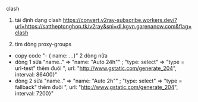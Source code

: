 clash

1. tải định dạng clash
https://convert.v2ray-subscribe.workers.dev/?url=https://sattheptonghop.tk/v2ray&sni=dl.kgvn.garenanow.com&flag=clash

2. tìm dòng proxy-groups
  - copy code "- { name: ...}" 2 dòng nữa
  - dòng 1 sửa "name.." => "name: "Auto 24h"" ; "type: select" => "type = url-test" thêm đuôi ", url: "http://www.gstatic.com/generate_204", interval: 86400}"
  - dòng 2 sửa "name.." => "name: "Auto 2h"" ; "type: select" => "type = fallback" thêm đuôi ", url: "http://www.gstatic.com/generate_204", interval: 7200}"
